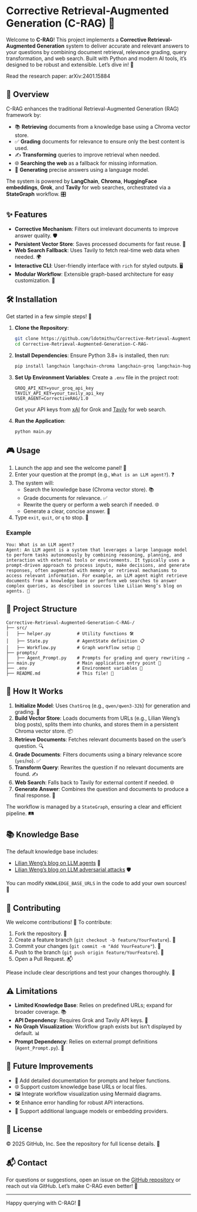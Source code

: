 # Corrective Retrieval-Augmented Generation (C-RAG) 🚀

Welcome to **C-RAG**! This project implements a **Corrective Retrieval-Augmented Generation** system to deliver accurate and relevant answers to your questions by combining document retrieval, relevance grading, query transformation, and web search. Built with Python and modern AI tools, it’s designed to be robust and extensible. Let’s dive in! 🌟

Read the research paper: arXiv:2401.15884

## 📖 Overview

C-RAG enhances the traditional Retrieval-Augmented Generation (RAG) framework by:
- 📚 **Retrieving** documents from a knowledge base using a Chroma vector store.
- ✅ **Grading** documents for relevance to ensure only the best content is used.
- ✍️ **Transforming** queries to improve retrieval when needed.
- 🌐 **Searching the web** as a fallback for missing information.
- 💬 **Generating** precise answers using a language model.

The system is powered by **LangChain**, **Chroma**, **HuggingFace embeddings**, **Grok**, and **Tavily** for web searches, orchestrated via a **StateGraph** workflow. 🎛️

## ✨ Features

- **Corrective Mechanism**: Filters out irrelevant documents to improve answer quality. 🛡️
- **Persistent Vector Store**: Saves processed documents for fast reuse. 💾
- **Web Search Fallback**: Uses Tavily to fetch real-time web data when needed. 🌍
- **Interactive CLI**: User-friendly interface with `rich` for styled outputs. 🖥️
- **Modular Workflow**: Extensible graph-based architecture for easy customization. 🧩

## 🛠️ Installation

Get started in a few simple steps! 🚧

1. **Clone the Repository**:
   ```bash
   git clone https://github.com/ldotmithu/Corrective-Retrieval-Augmented-Generation-C-RAG-.git
   cd Corrective-Retrieval-Augmented-Generation-C-RAG-
   ```

2. **Install Dependencies**:
   Ensure Python 3.8+ is installed, then run:
   ```bash
   pip install langchain langchain-chroma langchain-groq langchain-huggingface langchain-community pydantic rich python-dotenv langgraph
   ```

3. **Set Up Environment Variables**:
   Create a `.env` file in the project root:
   ```plaintext
   GROQ_API_KEY=your_groq_api_key
   TAVILY_API_KEY=your_tavily_api_key
   USER_AGENT=CorrectiveRAG/1.0
   ```
   Get your API keys from [xAI](https://x.ai/api) for Grok and [Tavily](https://tavily.com) for web search.

4. **Run the Application**:
   ```bash
   python main.py
   ```

## 🎮 Usage

1. Launch the app and see the welcome panel! 🎉
2. Enter your question at the prompt (e.g., `What is an LLM agent?`). ❓
3. The system will:
   - Search the knowledge base (Chroma vector store). 📚
   - Grade documents for relevance. ✅
   - Rewrite the query or perform a web search if needed. 🌐
   - Generate a clear, concise answer. 💬
4. Type `exit`, `quit`, or `q` to stop. 👋

### Example
```plaintext
You: What is an LLM agent?
Agent: An LLM agent is a system that leverages a large language model to perform tasks autonomously by combining reasoning, planning, and interaction with external tools or environments. It typically uses a prompt-driven approach to process inputs, make decisions, and generate responses, often augmented with memory or retrieval mechanisms to access relevant information. For example, an LLM agent might retrieve documents from a knowledge base or perform web searches to answer complex queries, as described in sources like Lilian Weng’s blog on agents. 🧠
```

## 📂 Project Structure

```
Corrective-Retrieval-Augmented-Generation-C-RAG-/
├── src/
│   ├── helper.py          # Utility functions 🛠️
│   ├── State.py           # AgentState definition 📋
│   ├── Workflow.py        # Graph workflow setup 🧩
├── prompts/
│   ├── Agent_Prompt.py    # Prompts for grading and query rewriting ✍️
├── main.py                # Main application entry point 🚀
├── .env                   # Environment variables 🔐
├── README.md              # This file! 📖
```

## 🔧 How It Works

1. **Initialize Model**: Uses `ChatGroq` (e.g., `qwen/qwen3-32b`) for generation and grading. 🤖
2. **Build Vector Store**: Loads documents from URLs (e.g., Lilian Weng’s blog posts), splits them into chunks, and stores them in a persistent Chroma vector store. 📦
3. **Retrieve Documents**: Fetches relevant documents based on the user’s question. 🔍
4. **Grade Documents**: Filters documents using a binary relevance score (`yes`/`no`). ✅
5. **Transform Query**: Rewrites the question if no relevant documents are found. ✍️
6. **Web Search**: Falls back to Tavily for external content if needed. 🌐
7. **Generate Answer**: Combines the question and documents to produce a final response. 💬

The workflow is managed by a `StateGraph`, ensuring a clear and efficient pipeline. 🛤️

## 📚 Knowledge Base

The default knowledge base includes:
- [Lilian Weng’s blog on LLM agents](https://lilianweng.github.io/posts/2023-06-23-agent/) 🧠
- [Lilian Weng’s blog on LLM adversarial attacks](https://lilianweng.github.io/posts/2023-10-25-adv-attack-llm/) 🛡️

You can modify `KNOWLEDGE_BASE_URLS` in the code to add your own sources! 🌟

## 🤝 Contributing

We welcome contributions! 🎉 To contribute:
1. Fork the repository. 🍴
2. Create a feature branch (`git checkout -b feature/YourFeature`). 🌿
3. Commit your changes (`git commit -m "Add YourFeature"`). 💾
4. Push to the branch (`git push origin feature/YourFeature`). 🚀
5. Open a Pull Request. 📬

Please include clear descriptions and test your changes thoroughly. 🧪

## ⚠️ Limitations

- **Limited Knowledge Base**: Relies on predefined URLs; expand for broader coverage. 📚
- **API Dependency**: Requires Grok and Tavily API keys. 🔑
- **No Graph Visualization**: Workflow graph exists but isn’t displayed by default. 📊
- **Prompt Dependency**: Relies on external prompt definitions (`Agent_Prompt.py`). 📝

## 🌟 Future Improvements

- 📝 Add detailed documentation for prompts and helper functions.
- 🌐 Support custom knowledge base URLs or local files.
- 🖼️ Integrate workflow visualization using Mermaid diagrams.
- 🛠️ Enhance error handling for robust API interactions.
- 🤖 Support additional language models or embedding providers.

## 📜 License

© 2025 GitHub, Inc. See the repository for full license details. 📜

## 📬 Contact

For questions or suggestions, open an issue on the [GitHub repository](https://github.com/ldotmithu/Corrective-Retrieval-Augmented-Generation-C-RAG-) or reach out via GitHub. Let’s make C-RAG even better! 🚀

---

Happy querying with C-RAG! 🎉
